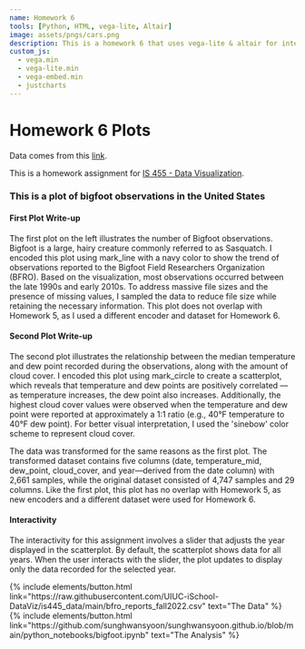 ```yaml
---
name: Homework 6
tools: [Python, HTML, vega-lite, Altair]
image: assets/pngs/cars.png
description: This is a homework 6 that uses vega-lite & altair for interactive viz!
custom_js:
  - vega.min
  - vega-lite.min
  - vega-embed.min
  - justcharts
---
```



# Homework 6 Plots

Data comes from this [link](https://raw.githubusercontent.com/UIUC-iSchool-DataViz/is445_data/main/bfro_reports_fall2022.csv).

This is a homework assignment for [IS 455 - Data Visualization](https://uiuc-ischool-dataviz.github.io/is445_bcubcg_fall2024/).



### This is a plot of bigfoot observations in the United States

<vegachart schema-url="{{ site.baseurl }}/assets/json/bigfoot_interaction.json" style="width: 100%"></vegachart>


#### First Plot Write-up

The first plot on the left illustrates the number of Bigfoot observations. Bigfoot is a large, hairy creature commonly referred to as Sasquatch. I encoded this plot using mark_line with a navy color to show the trend of observations reported to the Bigfoot Field Researchers Organization (BFRO). Based on the visualization, most observations occurred between the late 1990s and early 2010s. To address massive file sizes and the presence of missing values, I sampled the data to reduce file size while retaining the necessary information. This plot does not overlap with Homework 5, as I used a different encoder and dataset for Homework 6.

#### Second Plot Write-up

The second plot illustrates the relationship between the median temperature and dew point recorded during the observations, along with the amount of cloud cover. I encoded this plot using mark_circle to create a scatterplot, which reveals that temperature and dew points are positively correlated — as temperature increases, the dew point also increases. Additionally, the highest cloud cover values were observed when the temperature and dew point were reported at approximately a 1:1 ratio (e.g., 40°F temperature to 40°F dew point). For better visual interpretation, I used the 'sinebow' color scheme to represent cloud cover.

The data was transformed for the same reasons as the first plot. The transformed dataset contains five columns (date, temperature_mid, dew_point, cloud_cover, and year—derived from the date column) with 2,661 samples, while the original dataset consisted of 4,747 samples and 29 columns. Like the first plot, this plot has no overlap with Homework 5, as new encoders and a different dataset were used for Homework 6.

#### Interactivity

The interactivity for this assignment involves a slider that adjusts the year displayed in the scatterplot. By default, the scatterplot shows data for all years. When the user interacts with the slider, the plot updates to display only the data recorded for the selected year.


<!-- these are written in a combo of html and liquid --> 

<div class="left">
{% include elements/button.html link="https://raw.githubusercontent.com/UIUC-iSchool-DataViz/is445_data/main/bfro_reports_fall2022.csv" text="The Data" %}
</div>

<div class="right">
{% include elements/button.html link="https://github.com/sunghwansyoon/sunghwansyoon.github.io/blob/main/python_notebooks/bigfoot.ipynb" text="The Analysis" %}
</div>

